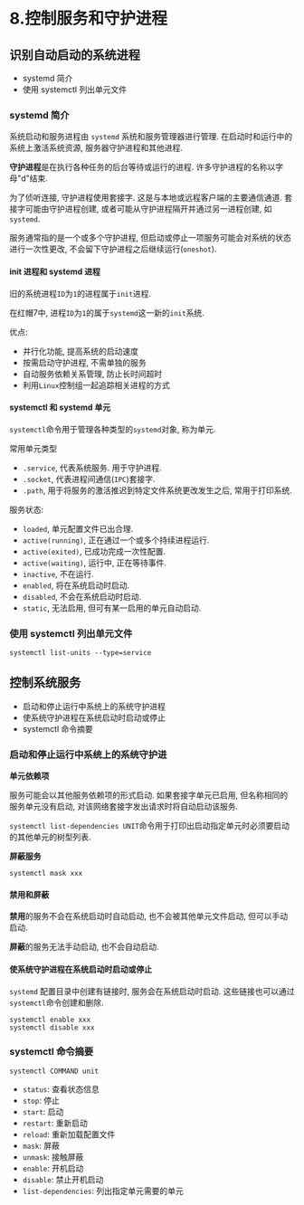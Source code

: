 # 8.控制服务和守护进程

## 识别自动启动的系统进程

* systemd 简介
* 使用 systemctl 列出单元文件

### systemd 简介

系统启动和服务进程由 `systemd` 系统和服务管理器进行管理. 在启动时和运行中的系统上激活系统资源, 服务器守护进程和其他进程.

**守护进程**是在执行各种任务的后台等待或运行的进程. 许多守护进程的名称以字母"d"结束.

为了侦听连接, 守护进程使用套接字. 这是与本地或远程客户端的主要通信通道. 套接字可能由守护进程创建, 或者可能从守护进程隔开并通过另一进程创建, 如`systemd`.

服务通常指的是一个或多个守护进程, 但启动或停止一项服务可能会对系统的状态进行一次性更改, 不会留下守护进程之后继续运行(`oneshot`).

#### init 进程和 systemd 进程

旧的系统进程`ID`为`1`的进程属于`init`进程.

在红帽7中, 进程`ID`为`1`的属于`systemd`这一新的`init`系统.

优点:

* 并行化功能, 提高系统的启动速度
* 按需启动守护进程, 不需单独的服务
* 自动服务依赖关系管理, 防止长时间超时
* 利用`Linux`控制组一起追踪相关进程的方式

#### systemctl 和 systemd 单元

`systemctl`命令用于管理各种类型的`systemd`对象, 称为单元.

常用单元类型

* `.service`, 代表系统服务. 用于守护进程.
* `.socket`, 代表进程间通信(`IPC`)套接字.
* `.path`, 用于将服务的激活推迟到特定文件系统更改发生之后, 常用于打印系统.

服务状态:

* `loaded`, 单元配置文件已出合理.
* `active(running)`, 正在通过一个或多个持续进程运行.
* `active(exited)`, 已成功完成一次性配置.
* `active(waiting)`, 运行中, 正在等待事件.
* `inactive`, 不在运行.
* `enabled`, 将在系统启动时启动.
* `disabled`, 不会在系统启动时启动.
* `static`, 无法启用, 但可有某一启用的单元自动启动.

### 使用 systemctl 列出单元文件

```
systemctl list-units --type=service
```

## 控制系统服务

* 启动和停止运行中系统上的系统守护进程
* 使系统守护进程在系统启动时启动或停止
* systemctl 命令摘要

### 启动和停止运行中系统上的系统守护进

**单元依赖项**

服务可能会以其他服务依赖项的形式启动. 如果套接字单元已启用, 但名称相同的服务单元没有启动, 对该网络套接字发出请求时将自动启动该服务.

`systemctl list-dependencies UNIT`命令用于打印出启动指定单元时必须要启动的其他单元的树型列表.

**屏蔽服务**

`systemctl mask xxx`

#### 禁用和屏蔽

**禁用**的服务不会在系统启动时自动启动, 也不会被其他单元文件启动, 但可以手动启动.

**屏蔽**的服务无法手动启动, 也不会自动启动.

#### 使系统守护进程在系统启动时启动或停止

`systemd` 配置目录中创建有链接时, 服务会在系统启动时启动. 这些链接也可以通过`systemctl`命令创建和删除.

```
systemctl enable xxx
systemctl disable xxx
```

### systemctl 命令摘要

`systemctl COMMAND unit`

* `status`: 查看状态信息
* `stop`: 停止
* `start`: 启动
* `restart`: 重新启动
* `reload`: 重新加载配置文件
* `mask`: 屏蔽
* `unmask`: 接触屏蔽
* `enable`: 开机启动
* `disable`: 禁止开机启动
* `list-dependencies`: 列出指定单元需要的单元

